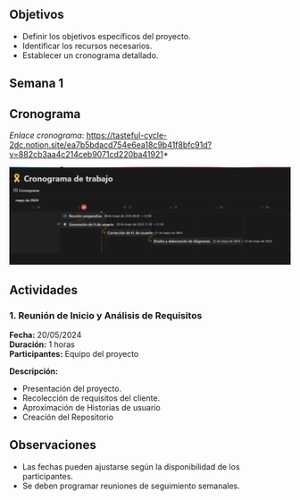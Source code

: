 
## Objetivos
- Definir los objetivos específicos del proyecto.
- Identificar los recursos necesarios.
- Establecer un cronograma detallado.

## Semana 1
## Cronograma

*Enlace cronograma*: https://tasteful-cycle-2dc.notion.site/ea7b5bdacd754e6ea18c9b41f8bfc91d?v=882cb3aa4c214ceb9071cd220ba41921*

![Texto alternativo](./images/cronograma-S1.png)

## Actividades

### 1. Reunión de Inicio y Análisis de Requisitos
**Fecha:** 20/05/2024  
**Duración:** 1 horas  
**Participantes:** Equipo del proyecto

**Descripción:**
- Presentación del proyecto.
- Recolección de requisitos del cliente.
- Aproximación de Historias de usuario
- Creación del Repositorio


## Observaciones
- Las fechas pueden ajustarse según la disponibilidad de los participantes.
- Se deben programar reuniones de seguimiento semanales.

